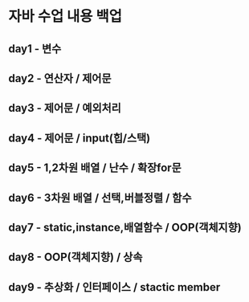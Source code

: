 # 자바 수업 내용 백업

## day1 - 변수
## day2 - 연산자 / 제어문
## day3 - 제어문 / 예외처리
## day4 - 제어문 / input(힙/스택) 
## day5 - 1,2차원 배열 / 난수 / 확장for문
## day6 - 3차원 배열 / 선택,버블정렬 / 함수
## day7 - static,instance,배열함수 / OOP(객체지향)
## day8 - OOP(객체지향) / 상속
## day9 - 추상화 / 인터페이스 / stactic member
